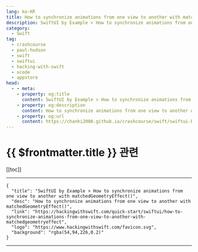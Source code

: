 ```yaml
---
lang: ko-KR
title: How to synchronize animations from one view to another with matchedGeometryEffect()
description: SwiftUI by Example > How to synchronize animations from one view to another with matchedGeometryEffect()
category:
  - Swift
tag: 
  - crashcourse
  - paul-hudson
  - swift
  - swiftui
  - hacking-with-swift
  - xcode
  - appstore
head:
  - - meta:
    - property: og:title
      content: SwiftUI by Example > How to synchronize animations from one view to another with matchedGeometryEffect()
    - property: og:description
      content: How to synchronize animations from one view to another with matchedGeometryEffect()
    - property: og:url
      content: https://chanhi2000.github.io/crashcourse/swift/swiftui-by-example/18-animation/how-to-synchronize-animations-from-one-view-to-another-with-matchedgeometryeffect.html
---
```


# {{ $frontmatter.title }} 관련

[[toc]]

---

```component VPCard
{
  "title": "SwiftUI by Example > How to synchronize animations from one view to another with matchedGeometryEffect()",
  "desc": "How to synchronize animations from one view to another with matchedGeometryEffect()",
  "link": "https://hackingwithswift.com/quick-start/swiftui/how-to-synchronize-animations-from-one-view-to-another-with-matchedgeometryeffect",
  "logo": "https://www.hackingwithswift.com/favicon.svg",
  "background": "rgba(54,94,226,0.2)"
}
```

---

<TagLinks />